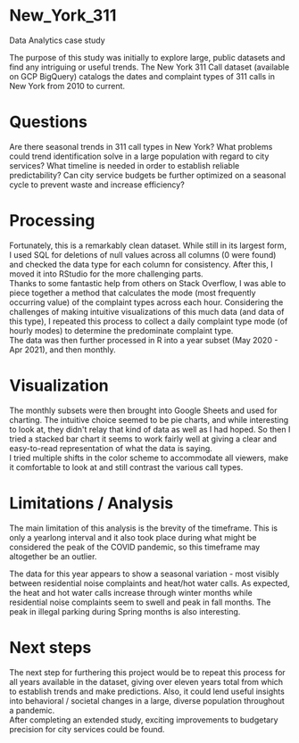 # New_York_311
Data Analytics case study

   The purpose of this study was initially to explore large, public datasets and find any intriguing or useful trends.  The New York 311 Call dataset (available on GCP BigQuery) catalogs the dates and complaint types of 311 calls in New York from 2010 to current.
   
# Questions   

   Are there seasonal trends in 311 call types in New York?
   What problems could trend identification solve in a large population with regard to city services?
   What timeline is needed in order to establish reliable predictability?
   Can city service budgets be further optimized on a seasonal cycle to prevent waste and increase efficiency?
   
# Processing   
   
   Fortunately, this is a remarkably clean dataset.  While still in its largest form, I used SQL for deletions of null values across all columns (0 were found) and checked the data type for each column for consistency.  After this, I moved it into RStudio for the more challenging parts.  
   Thanks to some fantastic help from others on Stack Overflow, I was able to piece together a method that calculates the mode (most frequently occurring value) of the complaint types across each hour.  Considering the challenges of making intuitive visualizations of this much data (and data of this type), I repeated this process to collect a daily complaint type mode (of hourly modes) to determine the predominate complaint type.  
   The data was then further processed in R into a year subset (May 2020 - Apr 2021), and then monthly.

# Visualization

   The monthly subsets were then brought into Google Sheets and used for charting.  The intuitive choice seemed to be pie charts, and while interesting to look at, they didn't relay that kind of data as well as I had hoped.  So then I tried a stacked bar chart it seems to work fairly well at giving a clear and easy-to-read representation of what the data is saying.  
   I tried multiple shifts in the color scheme to accommodate all viewers, make it comfortable to look at and still contrast the various call types.   
   
# Limitations / Analysis   
   
   The main limitation of this analysis is the brevity of the timeframe.  This is only a yearlong interval and it also took place during what might be considered the peak of the  COVID pandemic, so this timeframe may altogether be an outlier.   
   
   The data for this year appears to show a seasonal variation - most visibly between residential noise complaints and heat/hot water calls.  As expected, the heat and hot water calls increase through winter months while residential noise complaints seem to swell and peak in fall months.  The peak in illegal parking during Spring months is also interesting.  
   
# Next steps

   The next step for furthering this project would be to repeat this process for all years available in the dataset, giving over eleven years total from which to establish trends and make predictions.  Also, it could lend useful insights into behavioral / societal changes in a large, diverse population throughout a pandemic.  
   After completing an extended study, exciting improvements to budgetary precision for city services could be found.  
   
   


   
   
  
